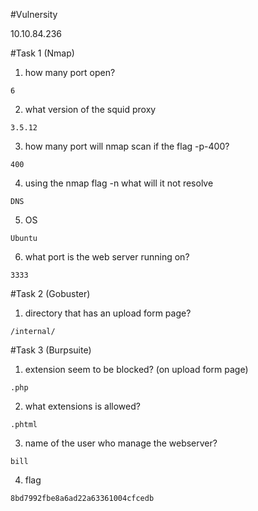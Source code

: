 #Vulnersity

10.10.84.236

#Task 1 (Nmap)

1. how many port open?
```
6
```

2. what version of the squid proxy
```
3.5.12
```

3. how many port will nmap scan if the flag -p-400?
```
400
```

4. using the nmap flag -n what will it not resolve
```
DNS
```

5. OS
```
Ubuntu
```

6. what port is the web server running on?
```
3333
```

#Task 2 (Gobuster)

1. directory that has an upload form page?
```
/internal/
```

#Task 3 (Burpsuite)

1. extension seem to be blocked? (on upload form page)
```
.php
```

2. what extensions is allowed?
```
.phtml
```

3. name of the user who manage the webserver?
```
bill
```

4. flag
```
8bd7992fbe8a6ad22a63361004cfcedb
```
